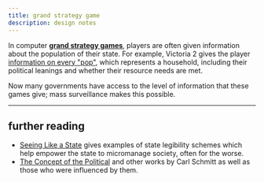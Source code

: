 ```yaml
---
title: grand strategy game
description: design notes
---
```

In computer [**grand strategy games**][gsg], players are often given information about the population of their state.
For example, Victoria 2 gives the player [information on every "pop"][vicky2 pop tab],
which represents a household, including their political leanings and whether their resource needs are met.

[gsg]: https://en.wikipedia.org/wiki/Grand_strategy_wargame
[vicky2 pop tab]: https://vic2.paradoxwikis.com/File:Population_tab.jpg

Now many governments have access to the level of information that these games give;
mass surveillance makes this possible.

***
## further reading
 * [Seeing Like a State](https://en.wikipedia.org/wiki/Seeing_Like_a_State) gives examples of state legibility schemes which help empower the state to micromanage society, often for the worse.
 * [The Concept of the Political](https://en.wikipedia.org/wiki/The_Concept_of_the_Political) and other works by Carl Schmitt as well as those who were influenced by them.